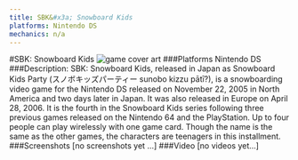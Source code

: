 ```yaml
---
title: SBK&#x3a; Snowboard Kids
platforms: Nintendo DS
mechanics: n/a
---
```

#SBK: Snowboard Kids
![game cover art](//images.igdb.com/igdb/image/upload/t_cover_big/iqlqwsfog1xg6rzwqgts.jpg "Logo Title Text 1")
###Platforms
Nintendo DS
###Description:
SBK: Snowboard Kids, released in Japan as Snowboard Kids Party (スノボキッズパーティー sunobo kizzu pātī?), is a snowboarding video game for the Nintendo DS released on November 22, 2005 in North America and two days later in Japan. It was also released in Europe on April 28, 2006. It is the fourth in the Snowboard Kids series following three previous games released on the Nintendo 64 and the PlayStation. Up to four people can play wirelessly with one game card. Though the name is the same as the other games, the characters are teenagers in this installment.
###Screenshots
[no screenshots yet ...]
###Video
[no videos yet...]
